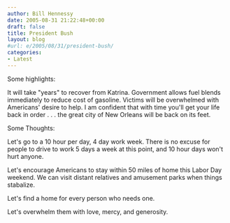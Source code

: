 ```yaml
---
author: Bill Hennessy
date: 2005-08-31 21:22:48+00:00
draft: false
title: President Bush
layout: blog
#url: e/2005/08/31/president-bush/
categories:
- Latest
---
```


Some highlights:

It will take "years" to recover from Katrina.
Government allows fuel blends immediately to reduce cost of gasoline.
Victims will be overwhelmed with Americans' desire to help.
I am confident that with time you'll get your life back in order . . . the great city of New Orleans will be back on its feet.

Some Thoughts:

Let's go to a 10 hour per day, 4 day work week.   There is no excuse for people to drive to work 5 days a week at this point, and 10 hour days won't hurt anyone.

Let's encourage Americans to stay within 50 miles of home this Labor Day weekend.  We can visit distant relatives and amusement parks when things stabalize.

Let's find a home for every person who needs one.

Let's overwhelm them with love, mercy, and generosity.


